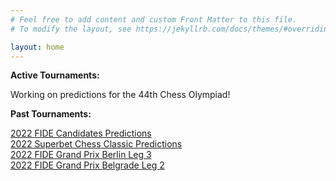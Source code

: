```yaml
---
# Feel free to add content and custom Front Matter to this file.
# To modify the layout, see https://jekyllrb.com/docs/themes/#overriding-theme-defaults

layout: home
---
```

**Active Tournaments:**

Working on predictions for the 44th Chess Olympiad!

**Past Tournaments:**

[2022 FIDE Candidates Predictions][2022-candidates] <br>
[2022 Superbet Chess Classic Predictions][2022-superbet-classic] <br>
[2022 FIDE Grand Prix Berlin Leg 3][2022-gp-berlin] <br>
[2022 FIDE Grand Prix Belgrade Leg 2][2022-gp-belgrade] <br>


[2022-candidates]: tournaments/2022-candidates-tournament/index.md
[2022-superbet-classic]: tournaments/2022-superbet-chess-classic-romania/index.md
[2022-gp-berlin]: tournament/2022/03/22/FIDE-Grand-Prix-Berlin-Odds-Final-Leg.html
[2022-gp-belgrade]: tournament/2022/03/01/Belgrade-Grand-Prix-Updated-Odds-Day-1.html
